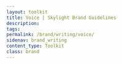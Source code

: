 ```yaml
---
layout: toolkit
title: Voice | Skylight Brand Guidelines
description:
tags:
permalink: /brand/writing/voice/
sidenav: brand_writing
content_type: Toolkit
class: brand
---
```


